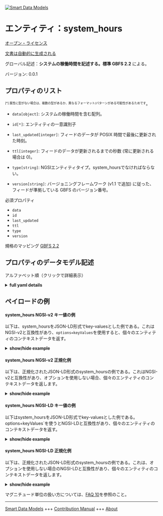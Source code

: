 <!-- 10-Header -->  
[![Smart Data Models](https://smartdatamodels.org/wp-content/uploads/2022/01/SmartDataModels_logo.png "Logo")](https://smartdatamodels.org)  
エンティティ：system_hours  
===================<!-- /10-Header -->  
<!-- 15-License -->  
[オープン・ライセンス](https://github.com/smart-data-models//dataModel.GBFS/blob/master/system_hours/LICENSE.md)  
[文書は自動的に生成される](https://docs.google.com/presentation/d/e/2PACX-1vTs-Ng5dIAwkg91oTTUdt8ua7woBXhPnwavZ0FxgR8BsAI_Ek3C5q97Nd94HS8KhP-r_quD4H0fgyt3/pub?start=false&loop=false&delayms=3000#slide=id.gb715ace035_0_60)  
<!-- /15-License -->  
<!-- 20-Description -->  
グローバル記述：**システムの稼働時間を記述する。標準 GBFS 2.2** による。  
バージョン: 0.0.1  
<!-- /20-Description -->  
<!-- 30-PropertiesList -->  

## プロパティのリスト  

<sup><sub>[*] 属性に型がない場合は、複数の型があるか、異なるフォーマット/パターンがある可能性があるためです</sub></sup>。  
- `data[object]`: システムの稼働時間を含む配列。  	  
- `id[*]`: エンティティの一意識別子  - `last_updated[integer]`: フィードのデータが POSIX 時間で最後に更新された時刻。  - `ttl[integer]`: フィードのデータが更新されるまでの秒数 (常に更新される場合は 0)。  - `type[string]`: NGSIエンティティタイプ。system_hoursでなければならない。  - `version[string]`: バージョニングフレームワーク (v1.1 で追加) に従った、フィードが準拠している GBFS のバージョン番号。  <!-- /30-PropertiesList -->  
<!-- 35-RequiredProperties -->  
必須プロパティ  
- `data`  - `id`  - `last_updated`  - `ttl`  - `type`  - `version`  <!-- /35-RequiredProperties -->  
<!-- 40-RequiredProperties -->  
規格のマッピング [GBFS 2.2](https://github.com/NABSA/gbfs/blob/v2.2/gbfs.md)  
<!-- /40-RequiredProperties -->  
<!-- 50-DataModelHeader -->  
## プロパティのデータモデル記述  
アルファベット順（クリックで詳細表示）  
<!-- /50-DataModelHeader -->  
<!-- 60-ModelYaml -->  
<details><summary><strong>full yaml details</strong></summary>    
```yaml  
system_hours:    
  description: Describes the system hours of operation. According to the Standard GBFS 2.2    
  properties:    
    data:    
      description: Array that contains system hours of operations.    
      properties:    
        rental_hours:    
          items:    
            properties:    
              days:    
                description: An array of abbreviations (first 3 letters) of English names of the days of the week for which this object applies.    
                items:    
                  enum:    
                    - sun    
                    - mon    
                    - tue    
                    - wed    
                    - thu    
                    - fri    
                    - sat    
                  type: string    
                maxItems: 7    
                minItems: 1    
                type: array    
              end_time:    
                description: End time for the hours of operation of the system.    
                pattern: ^([0-1][0-9]|2[0-3]):[0-5][0-9]:[0-5][0-9]$    
                type: string    
              start_time:    
                description: Start time for the hours of operation of the system.    
                pattern: ^([0-1][0-9]|2[0-3]):[0-5][0-9]:[0-5][0-9]$    
                type: string    
              user_types:    
                description: Array of member and nonmember value(s) indicating that this set of rental hours applies to either members or non-members only.    
                items:    
                  enum:    
                    - member    
                    - nonmember    
                  type: string    
                maxItems: 2    
                minItems: 1    
                type: array    
            required:    
              - user_types    
              - days    
              - start_time    
              - end_time    
            type: object    
          type: array    
      required:    
        - rental_hours    
      type: object    
      x-ngsi:    
        type: Property    
    id:    
      anyOf:    
        - description: Identifier format of any NGSI entity    
          maxLength: 256    
          minLength: 1    
          pattern: ^[\w\-\.\{\}\$\+\*\[\]`|~^@!,:\\]+$    
          type: string    
          x-ngsi:    
            type: Property    
        - description: Identifier format of any NGSI entity    
          format: uri    
          type: string    
          x-ngsi:    
            type: Property    
      description: Unique identifier of the entity    
      x-ngsi:    
        type: Property    
    last_updated:    
      description: Last time the data in the feed was updated in POSIX time.    
      minimum: 1450155600    
      type: integer    
      x-ngsi:    
        type: Property    
    ttl:    
      description: Number of seconds before the data in the feed will be updated again (0 if the data should always be refreshed).    
      minimum: 0    
      type: integer    
      x-ngsi:    
        type: Property    
    type:    
      description: NGSI entity type. It has to be system_hours    
      enum:    
        - system_hours    
      type: string    
      x-ngsi:    
        type: Property    
    version:    
      description: 'GBFS version number to which the feed conforms, according to the versioning framework (added in v1.1).'    
      enum:    
        - 1.1-RC    
        - 1.1    
        - 2.0-RC    
        - 2.0    
        - 2.1-RC    
        - 2.1-RC2    
        - 2.1    
        - 2.2    
        - 3.0-RC    
        - 3.0    
      type: string    
      x-ngsi:    
        type: Property    
  required:    
    - data    
    - id    
    - last_updated    
    - ttl    
    - type    
    - version    
  type: object    
  x-derived-from: https://github.com/NABSA/gbfs/blob/v2.2/gbfs.md    
  x-disclaimer: 'Redistribution and use in source and binary forms, with or without modification, are permitted  provided that the license conditions are met. Copyleft (c) 2022 Contributors to Smart Data Models Program'    
  x-license-url: https://github.com/smart-data-models/dataModel.GBFS/blob/master/system_hours/LICENSE.md    
  x-model-schema: https://smart-data-models.github.io/dataModel.GBFS/system_hours/schema.json    
  x-model-tags: GBFS    
  x-version: 0.0.1    
```  
</details>    
<!-- /60-ModelYaml -->  
<!-- 70-MiddleNotes -->  
<!-- /70-MiddleNotes -->  
<!-- 80-Examples -->  
## ペイロードの例  
#### system_hours NGSI-v2 キー値の例  
以下は、system_hoursをJSON-LD形式でkey-valuesとした例である。これはNGSI-v2と互換性があり、`options=keyValues`を使用すると、個々のエンティティのコンテキストデータを返す。  
<details><summary><strong>show/hide example</strong></summary>    
```json  
{  
  "id": "urn:ngsi-ld:system_hours:id:FNNO:60592292",  
  "type": "system_hours",  
  "last_updated": 1609866247,  
  "ttl": 86400,  
  "version": "3.0",  
  "data": {  
    "rental_hours": [  
      {  
        "user_types": [  
          "member"  
        ],  
        "days": [  
          "sat",  
          "sun"  
        ],  
        "start_time": "00:00:00",  
        "end_time": "23:59:59"  
      },  
      {  
        "user_types": [  
          "nonmember"  
        ],  
        "days": [  
          "sat",  
          "sun"  
        ],  
        "start_time": "05:00:00",  
        "end_time": "23:59:59"  
      },  
      {  
        "user_types": [  
          "member",  
          "nonmember"  
        ],  
        "days": [  
          "mon",  
          "tue",  
          "wed",  
          "thu",  
          "fri"  
        ],  
        "start_time": "00:00:00",  
        "end_time": "23:59:59"  
      }  
    ]  
  }  
}  
```  
</details>  
#### system_hours NGSI-v2 正規化例  
以下は、正規化されたJSON-LD形式のsystem_hoursの例である。これはNGSI-v2と互換性があり、オプションを使用しない場合、個々のエンティティのコンテキストデータを返します。  
<details><summary><strong>show/hide example</strong></summary>    
```json  
{  
  "id": "urn:ngsi-ld:system_hours:id:FNNO:60592292",  
  "type": "system_hours",  
  "last_updated": {  
    "type": "Number",  
    "value": 1609866247  
  },  
  "ttl": {  
    "type": "Number",  
    "value": 86400  
  },  
  "version": {  
    "type": "Text",  
    "value": "3.0"  
  },  
  "data": {  
    "type": "StructuredValue",  
    "value": {  
      "rental_hours": [  
        {  
          "user_types": [  
            "member"  
          ],  
          "days": [  
            "sat",  
            "sun"  
          ],  
          "start_time": "00:00:00",  
          "end_time": "23:59:59"  
        },  
        {  
          "user_types": [  
            "nonmember"  
          ],  
          "days": [  
            "sat",  
            "sun"  
          ],  
          "start_time": "05:00:00",  
          "end_time": "23:59:59"  
        },  
        {  
          "user_types": [  
            "member",  
            "nonmember"  
          ],  
          "days": [  
            "mon",  
            "tue",  
            "wed",  
            "thu",  
            "fri"  
          ],  
          "start_time": "00:00:00",  
          "end_time": "23:59:59"  
        }  
      ]  
    }  
  }  
}  
```  
</details>  
#### system_hours NGSI-LD キー値の例  
以下はsystem_hoursをJSON-LD形式でkey-valuesとした例である。options=keyValues`を使うとNGSI-LDと互換性があり、個々のエンティティのコンテキストデータを返す。  
<details><summary><strong>show/hide example</strong></summary>    
```json  
{  
    "id": "urn:ngsi-ld:system_hours:id:FNNO:60592292",  
    "type": "system_hours",  
    "last_updated": 1609866247,  
    "ttl": 86400,  
    "version": "3.0",  
    "data": {  
        "rental_hours": [  
            {  
                "user_types": [  
                    "member"  
                ],  
                "days": [  
                    "sat",  
                    "sun"  
                ],  
                "start_time": "00:00:00",  
                "end_time": "23:59:59"  
            },  
            {  
                "user_types": [  
                    "nonmember"  
                ],  
                "days": [  
                    "sat",  
                    "sun"  
                ],  
                "start_time": "05:00:00",  
                "end_time": "23:59:59"  
            },  
            {  
                "user_types": [  
                    "member",  
                    "nonmember"  
                ],  
                "days": [  
                    "mon",  
                    "tue",  
                    "wed",  
                    "thu",  
                    "fri"  
                ],  
                "start_time": "00:00:00",  
                "end_time": "23:59:59"  
            }  
        ]  
    },  
    "@context": [  
        "https://smartdatamodels.org/context.jsonld",  
        "https://raw.githubusercontent.com/smart-data-models/dataModel.GBFS/master/context.jsonld"  
    ]  
}  
```  
</details>  
#### system_hours NGSI-LD 正規化例  
以下は、正規化されたJSON-LD形式のsystem_hoursの例である。これは、オプションを使用しない場合のNGSI-LDと互換性があり、個々のエンティティのコンテキストデータを返します。  
<details><summary><strong>show/hide example</strong></summary>    
```json  
{  
    "id": "urn:ngsi-ld:system_hours:id:FNNO:60592292",  
    "type": "system_hours",  
    "last_updated": {  
        "type": "Property",  
        "value": 1609866247  
    },  
    "ttl": {  
        "type": "Property",  
        "value": 86400  
    },  
    "version": {  
        "type": "Property",  
        "value": "3.0"  
    },  
    "data": {  
        "type": "Property",  
        "value": {  
            "rental_hours": [  
                {  
                    "user_types": [  
                        "member"  
                    ],  
                    "days": [  
                        "sat",  
                        "sun"  
                    ],  
                    "start_time": "00:00:00",  
                    "end_time": "23:59:59"  
                },  
                {  
                    "user_types": [  
                        "nonmember"  
                    ],  
                    "days": [  
                        "sat",  
                        "sun"  
                    ],  
                    "start_time": "05:00:00",  
                    "end_time": "23:59:59"  
                },  
                {  
                    "user_types": [  
                        "member",  
                        "nonmember"  
                    ],  
                    "days": [  
                        "mon",  
                        "tue",  
                        "wed",  
                        "thu",  
                        "fri"  
                    ],  
                    "start_time": "00:00:00",  
                    "end_time": "23:59:59"  
                }  
            ]  
        }  
    },  
    "@context": [  
        "https://smartdatamodels.org/context.jsonld",  
        "https://raw.githubusercontent.com/smart-data-models/dataModel.GBFS/master/context.jsonld"  
    ]  
}  
```  
</details><!-- /80-Examples -->  
<!-- 90-FooterNotes -->  
<!-- /90-FooterNotes -->  
<!-- 95-Units -->  
マグニチュード単位の扱い方については、[FAQ 10](https://smartdatamodels.org/index.php/faqs/)を参照のこと。  
<!-- /95-Units -->  
<!-- 97-LastFooter -->  
---  
[Smart Data Models](https://smartdatamodels.org) +++ [Contribution Manual](https://bit.ly/contribution_manual) +++ [About](https://bit.ly/Introduction_SDM)<!-- /97-LastFooter -->  

